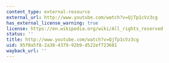 ```yaml
---
content_type: external-resource
external_url: http://www.youtube.com/watch?v=QjTp1cVz3cg
has_external_license_warning: true
license: https://en.wikipedia.org/wiki/All_rights_reserved
status: ''
title: http://www.youtube.com/watch?v=QjTp1cVz3cg
uid: 95f0a5f8-2a38-4379-92b9-d522ef723681
wayback_url: ''
---
```

